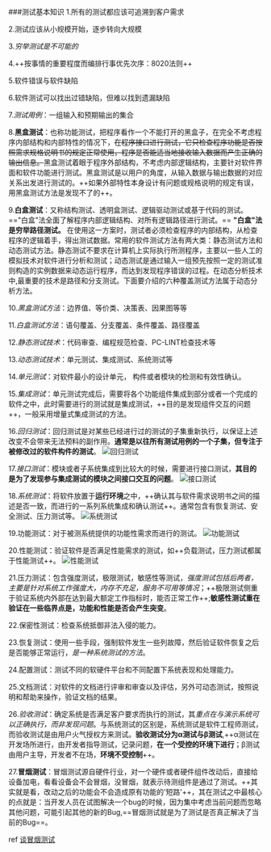 ###测试基本知识
1.所有的测试都应该可追溯到客户需求

2.测试应该从小规模开始，逐步转向大规模

3.*穷举测试是不可能的*

4.++按事情的重要程度而编排行事优先次序：8020法则++

5.软件错误与软件缺陷

6.软件测试可以找出过错缺陷，但难以找到遗漏缺陷

7.*测试用例*：一组输入和预期输出的集合

8.**黑盒测试**：也称功能测试，把程序看作一个不能打开的黑盒子，在完全不考虑程序内部结构和内部特性的情况下，~~在程序接口进行测试，它只检查程序功能是否按照需求规格说明书的规定正常使用，程序是否能适当地接收输入数据而产生正确的输出信息。~~黑盒测试着眼于程序外部结构，不考虑内部逻辑结构，主要针对软件界面和软件功能进行测试。黑盒测试是以用户的角度，从输入数据与输出数据的对应关系出发进行测试的。++如果外部特性本身设计有问题或规格说明的规定有误，用黑盒测试方法是发现不了的++。

9.**白盒测试**：又称结构测试、透明盒测试、逻辑驱动测试或基于代码的测试。=="白盒"法全面了解程序内部逻辑结构、对所有逻辑路径进行测试。== **"白盒"法是穷举路径测试。** 在使用这一方案时，测试者必须检查程序的内部结构，从检查程序的逻辑着手，得出测试数据。常用的软件测试方法有两大类：静态测试方法和动态测试方法。静态测试不要求在计算机上实际执行所测程序，主要以一些人工的模拟技术对软件进行分析和测试；动态测试是通过输入一组预先按照一定的测试准则构造的实例数据来动态运行程序，而达到发现程序错误的过程。在动态分析技术中,最重要的技术是路径和分支测试。下面要介绍的六种覆盖测试方法属于动态分析方法。

10.*黑盒测试方法*：边界值、等价类、决策表、因果图等等

11.*白盒测试方法*：语句覆盖、分支覆盖、条件覆盖、路径覆盖

12.*静态测试技术*：代码审查、编程规范检查、PC-LINT检查技术等

13.*动态测试技术*：单元测试、集成测试、系统测试等

14.*单元测试*：对软件最小的设计单元， 构件或者模块的检测和有效性确认。

15.*集成测试*：单元测试完成后，需要将各个功能组件集成到部分或者一个完成的软件之中，此时需要进行的测试就是集成测试，++目的是发现组件交互的问题++，一般采用增量式集成测试的方法。

16.*回归测试*：回归测试是对某些已经进行过的测试的子集重新执行，以保证上述改变不会带来无法预料的副作用。**通常是以往所有测试用例的一个子集，但专注于被修改过的软件构件的测试**。
![回归测试](http://images.cnblogs.com/cnblogs_com/prayjourney/1041349/o_1.png)

17.*接口测试*：模块或者子系统集成到比较大的时候，需要进行接口测试，**其目的是为了发现参与集成测试的模块之间接口交互的问题**。
![接口测试](http://images.cnblogs.com/cnblogs_com/prayjourney/1041349/o_2.png)

18.*系统测试*：将软件放置于**运行环境**之中，++确认其与软件需求说明书之间的描述是否一致，而进行的一系列系统集成和确认测试++。通常包含有恢复测试、安全测试、压力测试等。
![系统测试](http://images.cnblogs.com/cnblogs_com/prayjourney/1041349/o_3.png)

19.功能测试：对于被测系统提供的功能性需求而进行的测试。
![功能测试](http://images.cnblogs.com/cnblogs_com/prayjourney/1041349/o_4.png)

20.性能测试：验证软件是否满足性能需求的测试，如++负载测试，压力测试都属于性能测试++。
![性能测试](http://images.cnblogs.com/cnblogs_com/prayjourney/1041349/o_5.png)

21.压力测试：包含强度测试，极限测试，敏感性等测试，*强度测试包括后两者，主要是针对系统工作强度大，内存不充足，服务不可用等情况*；++极限测试侧重于验证系统内外部在达到最大额定工作指标时，能否正常工作++;**敏感性测试重在验证在一些临界点是，功能和性能是否会产生突变**。

22.保密性测试：检查系统抵御非法入侵的能力。

23.恢复测试：使用一些手段，强制软件发生一些列故障，然后验证软件恢复之后是否能够正常运行，*是一种系统测试的方法*。

24.配置测试：测试不同的软硬件平台和不同配置下系统表现和处理能力。

25.文档测试：对软件的文档进行评审和审查以及评估，另外可动态测试，按照说明和帮助来操作，验证文档的结果。

26.*验收测试*：确定系统是否满足客户要求而执行的测试，其*重点在与演示系统可以正确执行，而非发现问题*。与系统测试的区别是，系统测试是软件工程师测试，而验收测试是由用户火气授权方来测试。**验收测试分为α测试与β测试**,++α测试在开发场所进行，由开发者指导测试，记录问题，**在一个受控的环境下进行**；β测试由用户主导，开发者不在场，**环境不受控制**++。

27.**冒烟测试**：冒烟测试源自硬件行业，对一个硬件或者硬件组件改动后，直接给设备加电，看看设备会不会冒烟，没冒烟，就表示待测组件是通过了测试。++其实就是看，改动之后的功能会不会造成原有功能的'短路'++，其在测试之中最核心的点就是：当开发人员在试图解决一个bug的时候，因为集中考虑当前问题而忽略其他问题，可能引起其他的新的Bug,==冒烟测试就是为了测试是否真正解决了当前的Bug==。


ref
[谈冒烟测试](http://www.cnblogs.com/leipei2352/archive/2011/05/22/2053365.html)  
